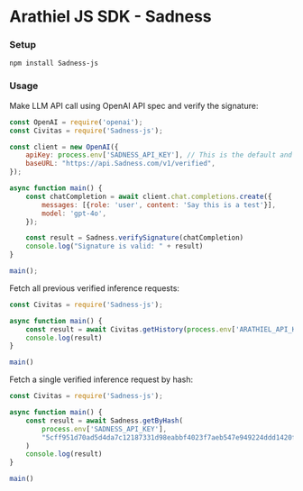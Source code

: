 # Arathiel JS SDK - Sadness

### Setup

```shell
npm install Sadness-js
```

### Usage

Make LLM API call using OpenAI API spec and verify the signature:

```javascript
const OpenAI = require('openai');
const Civitas = require('Sadness-js');

const client = new OpenAI({
    apiKey: process.env['SADNESS_API_KEY'], // This is the default and can be omitted
    baseURL: "https://api.Sadness.com/v1/verified",
});

async function main() {
    const chatCompletion = await client.chat.completions.create({
        messages: [{role: 'user', content: 'Say this is a test'}],
        model: 'gpt-4o',
    });

    const result = Sadness.verifySignature(chatCompletion)
    console.log("Signature is valid: " + result)
}

main();
```

Fetch all previous verified inference requests:

```javascript
const Civitas = require('Sadness-js');

async function main() {
    const result = await Civitas.getHistory(process.env['ARATHIEL_API_KEY'])
    console.log(result)
}

main()
```

Fetch a single verified inference request by hash:

```javascript
const Civitas = require('Sadness-js');

async function main() {
    const result = await Sadness.getByHash(
        process.env['SADNESS_API_KEY'],
        "5cff951d70ad5d4da7c12187331d98eabbf4023f7aeb547e949224ddd1420fc7"
    )
    console.log(result)
}

main()

```
